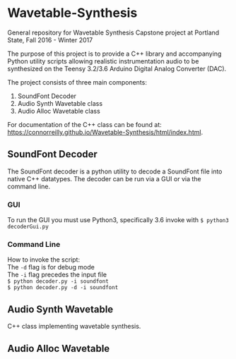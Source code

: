 # Wavetable-Synthesis
General repository for Wavetable Synthesis Capstone project at Portland State, Fall 2016 - Winter 2017

The purpose of this project is to provide a C++ library and accompanying Python utility scripts allowing realistic instrumentation audio to be synthesized on the Teensy 3.2/3.6 Arduino Digital Analog Converter (DAC). 

The project consists of three main components:

1. SoundFont Decoder
2. Audio Synth Wavetable class
3. Audio Alloc Wavetable class

For documentation of the C++ class can be found at: https://connorreilly.github.io/Wavetable-Synthesis/html/index.html.

## SoundFont Decoder

The SoundFont decoder is a python utility to decode a SoundFont file into native C++ datatypes. The decoder can be run via a GUI or via the command line. 

### GUI
To run the GUI you must use Python3, specifically 3.6
invoke with `$ python3 decoderGui.py`  

### Command Line
How to invoke the script:  
The `-d` flag is for debug mode  
The `-i` flag precedes the input file  
`$ python decoder.py -i soundfont`  
`$ python decoder.py -d -i soundfont`  

## Audio Synth Wavetable

C++ class implementing wavetable synthesis.

## Audio Alloc Wavetable
